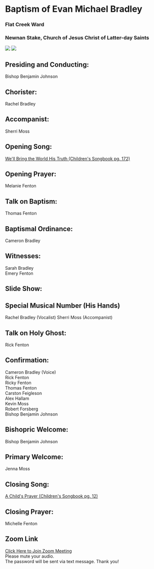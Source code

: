 # Baptism of Evan Michael Bradley
### Flat Creek Ward
### Newnan Stake, Church of Jesus Christ of Latter-day Saints
<img src="https://www.dropbox.com/s/s5jybdnqobv8kmo/Evan%20%282%29.JPG?raw=1">
<img src="https://www.dropbox.com/s/3nzq3t0zltvg5yl/john_baptizing_jesus_greg_olsen.jpeg?raw=1">

## Presiding and Conducting:
Bishop Benjamin Johnson

## Chorister:
Rachel Bradley

## Accompanist:
Sherri Moss

## Opening Song:
[We'll Bring the World His Truth (Children's Songbook pg. 172)](https://www.churchofjesuschrist.org/study/manual/childrens-songbook/well-bring-the-world-his-truth-army-of-helaman?lang=eng)  

## Opening Prayer:
Melanie Fenton

## Talk on Baptism:
Thomas Fenton

## Baptismal Ordinance:
Cameron Bradley

## Witnesses:
Sarah Bradley  
Emery Fenton

## Slide Show:

## Special Musical Number (His Hands)
Rachel Bradley (Vocalist)
Sherri Moss (Accompanist)

## Talk on Holy Ghost:
Rick Fenton

## Confirmation:
Cameron Bradley (Voice)  
Rick Fenton  
Ricky Fenton  
Thomas Fenton  
Carston Feigleson  
Alex Hallam  
Kevin Moss  
Robert Forsberg  
Bishop Benjamin Johnson

## Bishopric Welcome:
Bishop Benjamin Johnson

## Primary Welcome:
Jenna Moss

## Closing Song:
[A Child's Prayer (Children's Songbook pg. 12)](https://www.churchofjesuschrist.org/study/manual/childrens-songbook/a-childs-prayer?lang=eng)

## Closing Prayer:
Michelle Fenton

## Zoom Link
[Click Here to Join Zoom Meeting](https://us05web.zoom.us/j/84186980197)  
Please mute your audio.  
The password will be sent via text message. Thank you!
